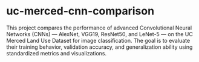 # uc-merced-cnn-comparison
This project compares the performance of advanced Convolutional Neural Networks (CNNs) — AlexNet, VGG19, ResNet50, and LeNet-5 — on the UC Merced Land Use Dataset for image classification. The goal is to evaluate their training behavior, validation accuracy, and generalization ability using standardized metrics and visualizations.
